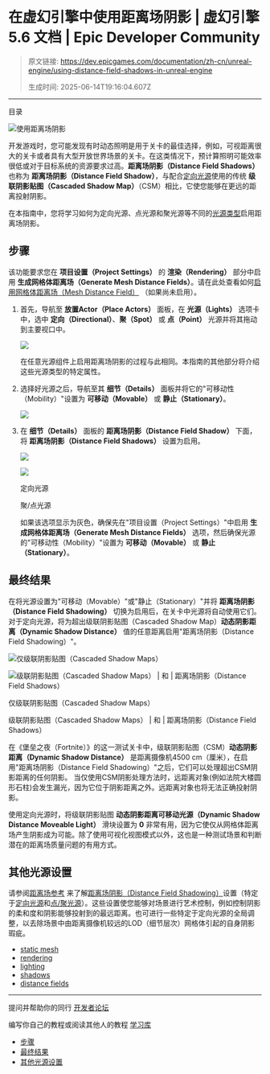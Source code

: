 # 在虚幻引擎中使用距离场阴影 | 虚幻引擎 5.6 文档 | Epic Developer Community

> 原文链接: https://dev.epicgames.com/documentation/zh-cn/unreal-engine/using-distance-field-shadows-in-unreal-engine
> 
> 生成时间: 2025-06-14T19:16:04.607Z

---

目录

![使用距离场阴影](https://dev.epicgames.com/community/api/documentation/image/86683fe7-fb37-44db-b3e6-fe62238e5df3?resizing_type=fill&width=1920&height=335)

开发游戏时，您可能发现有时动态照明是用于关卡的最佳选择，例如，可视距离很大的关卡或者具有大型开放世界场景的关卡。在这类情况下，预计算照明可能效率很低或对于目标系统的资源要求过高。**距离场阴影（Distance Field Shadows）** 也称为 **距离场阴影（Distance Field Shadow）**，与配合[定向光源](/documentation/zh-cn/unreal-engine/directional-lights-in-unreal-engine)使用的传统 **级联阴影贴图（Cascaded Shadow Map）**（CSM）相比，它使您能够在更远的距离投射阴影。

在本指南中，您将学习如何为定向光源、点光源和聚光源等不同的[光源类型](/documentation/zh-cn/unreal-engine/light-types-and-their-mobility-in-unreal-engine)启用距离场阴影。

## 步骤

该功能要求您在 **项目设置（Project Settings）** 的 **渲染（Rendering）** 部分中启用 **生成网格体距离场（Generate Mesh Distance Fields）**。请在此处查看如何[启用网格体距离场（Mesh Distance Field）](/documentation/zh-cn/unreal-engine/mesh-distance-fields-in-unreal-engine#%E5%90%AF%E7%94%A8%E8%B7%9D%E7%A6%BB%E5%9C%BA) （如果尚未启用）。

1.  首先，导航至 **放置Actor（Place Actors）** 面板，在 **光源（Lights）** 选项卡中，选中 **定向（Directional）**、**聚（Spot）** 或 **点（Point）** 光源并将其拖动到主要视口中。
    
    ![](https://d1iv7db44yhgxn.cloudfront.net/documentation/images/25580f37-cd69-4e8e-85f1-8c539bff2e85/addlighttype.png)
    
    在任意光源组件上启用距离场阴影的过程与此相同。本指南的其他部分将介绍这些光源类型的特定属性。
    
2.  选择好光源之后，导航至其 **细节（Details）** 面板并将它的"可移动性（Mobility）"设置为 **可移动（Movable）** 或 **静止（Stationary）**。
    
    ![](https://d1iv7db44yhgxn.cloudfront.net/documentation/images/caca7536-58ed-4abb-a729-379ec1248cc3/transformmobility.png)
3.  在 **细节（Details）** 面板的 **距离场阴影（Distance Field Shadow）** 下面，将 **距离场阴影（Distance Field Shadows）** 设置为启用。
    
    ![](https://d1iv7db44yhgxn.cloudfront.net/documentation/images/6fcfe791-5298-4b23-934e-d19af33d7446/directionallightdfsettings.png)
    
    ![](https://d1iv7db44yhgxn.cloudfront.net/documentation/images/95b029d5-0fec-45a5-b76f-d7f20ca0f9e9/pointspotlightsettingsdf.png)
    
    定向光源
    
    聚/点光源
    
    如果该选项显示为灰色，确保先在"项目设置（Project Settings）"中启用 **生成网格体距离场（Generate Mesh Distance Fields）** 选项，然后确保光源的"可移动性（Mobility）"设置为 **可移动（Movable）** 或 **静止（Stationary）**。
    

## 最终结果

在将光源设置为"可移动（Movable）"或"静止（Stationary）"并将 **距离场阴影（Distance Field Shadowing）** 切换为启用后，在关卡中光源将自动使用它们。对于定向光源，将为超出级联阴影贴图（Cascaded Shadow Map）**动态阴影距离（Dynamic Shadow Distance）** 值的任意距离启用"距离场阴影（Distance Field Shadowing）"。

![仅级联阴影贴图（Cascaded Shadow Maps）](https://d1iv7db44yhgxn.cloudfront.net/documentation/images/161efdf1-e752-4a2c-a0e1-6e5e629cc2b3/csmonly.png)

![级联阴影贴图（Cascaded Shadow Maps） | 和 | 距离场阴影（Distance Field Shadows）](https://d1iv7db44yhgxn.cloudfront.net/documentation/images/192137be-ac37-4176-81e7-4b17a2b04d8c/csmanddf.png)

仅级联阴影贴图（Cascaded Shadow Maps）

级联阴影贴图（Cascaded Shadow Maps） | 和 | 距离场阴影（Distance Field Shadows）

在《堡垒之夜（Fortnite）》的这一测试关卡中，级联阴影贴图（CSM）**动态阴影距离（Dynamic Shadow Distance）** 是距离摄像机4500 cm（厘米），在启用"距离场阴影（Distance Field Shadowing）"之后，它们可以处理超出CSM阴影距离的任何阴影。 当仅使用CSM阴影处理方法时，远距离对象(例如法院大楼圆形石柱)会发生漏光，因为它位于阴影距离之外。远距离对象也将无法正确投射阴影。

使用定向光源时，将级联阴影贴图 **动态阴影距离可移动光源（Dynamic Shadow Distance Moveable Light）** 滑块设置为 **0** 非常有用，因为它使仅从网格体距离场产生阴影成为可能。除了使用可视化视图模式以外，这也是一种测试场景和判断潜在的距离场质量问题的有用方式。

## 其他光源设置

请参阅[距离场参考](/documentation/zh-cn/unreal-engine/mesh-distance-fields-properties-in-unreal-engine) 来了解[距离场阴影（Distance Field Shadowing）](/documentation/zh-cn/unreal-engine/distance-field-ambient-occlusion-in-unreal-engine)设置（特定于[定向光源](/documentation/zh-cn/unreal-engine/mesh-distance-fields-properties-in-unreal-engine#%E5%AE%9A%E5%90%91%E5%85%89%E6%BA%90)和[点/聚光源](/documentation/zh-cn/unreal-engine/mesh-distance-fields-properties-in-unreal-engine#%E7%82%B9/%E8%81%9A%E5%85%89%E6%BA%90)）。这些设置使您能够对场景进行艺术控制，例如控制阴影的柔和度和阴影能够投射到的最远距离。也可进行一些特定于定向光源的全局调整，以去除场景中由距离摄像机较远的LOD（细节层次）网格体引起的自身阴影瑕疵。

-   [static mesh](https://dev.epicgames.com/community/search?query=static%20mesh)
-   [rendering](https://dev.epicgames.com/community/search?query=rendering)
-   [lighting](https://dev.epicgames.com/community/search?query=lighting)
-   [shadows](https://dev.epicgames.com/community/search?query=shadows)
-   [distance fields](https://dev.epicgames.com/community/search?query=distance%20fields)

* * *

提问并帮助你的同行 [开发者论坛](https://forums.unrealengine.com/categories?tag=unreal-engine)

编写你自己的教程或阅读其他人的教程 [学习库](https://dev.epicgames.com/community/unreal-engine/learning)

-   [步骤](/documentation/zh-cn/unreal-engine/using-distance-field-shadows-in-unreal-engine#%E6%AD%A5%E9%AA%A4)
-   [最终结果](/documentation/zh-cn/unreal-engine/using-distance-field-shadows-in-unreal-engine#%E6%9C%80%E7%BB%88%E7%BB%93%E6%9E%9C)
-   [其他光源设置](/documentation/zh-cn/unreal-engine/using-distance-field-shadows-in-unreal-engine#%E5%85%B6%E4%BB%96%E5%85%89%E6%BA%90%E8%AE%BE%E7%BD%AE)